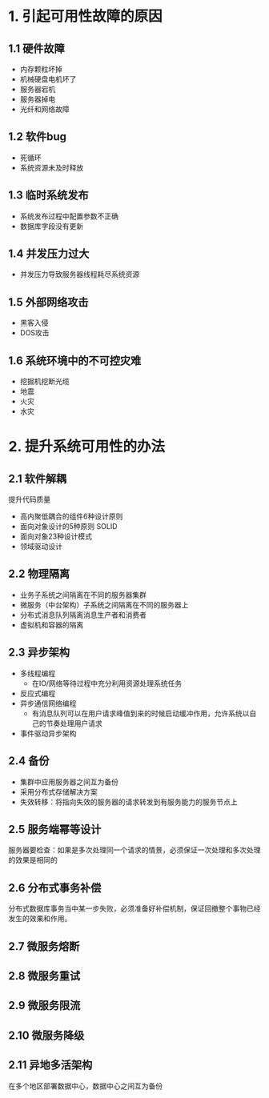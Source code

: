 # 1. 引起可用性故障的原因

## 1.1 硬件故障

- 内存颗粒坏掉
- 机械硬盘电机坏了
- 服务器宕机
- 服务器掉电
- 光纤和网络故障

## 1.2  软件bug

- 死循环
- 系统资源未及时释放

## 1.3 临时系统发布

- 系统发布过程中配置参数不正确
- 数据库字段没有更新

## 1.4 并发压力过大

- 并发压力导致服务器线程耗尽系统资源

## 1.5 外部网络攻击

- 黑客入侵
- DOS攻击

## 1.6 系统环境中的不可控灾难

- 挖掘机挖断光缆
- 地震
- 火灾
- 水灾

# 2. 提升系统可用性的办法

## 2.1 软件解耦

提升代码质量

- 高内聚低耦合的组件6种设计原则 
- 面向对象设计的5种原则 SOLID
- 面向对象23种设计模式
- 领域驱动设计

## 2.2 物理隔离

- 业务子系统之间隔离在不同的服务器集群
- 微服务（中台架构）子系统之间隔离在不同的服务器上
- 分布式消息队列隔离消息生产者和消费者
- 虚拟机和容器的隔离

## 2.3 异步架构

- 多线程编程
    + 在IO/网络等待过程中充分利用资源处理系统任务
- 反应式编程
- 异步通信网络编程
    + 有消息队列可以在用户请求峰值到来的时候启动缓冲作用，允许系统以自己的节奏处理用户请求
- 事件驱动异步架构

## 2.4 备份

- 集群中应用服务器之间互为备份
- 采用分布式存储解决方案
- 失效转移：将指向失效的服务器的请求转发到有服务能力的服务节点上

## 2.5 服务端幂等设计

服务器要检查：如果是多次处理同一个请求的情景，必须保证一次处理和多次处理的效果是相同的

## 2.6 分布式事务补偿

分布式数据库事务当中某一步失败，必须准备好补偿机制，保证回撤整个事物已经发生的效果和作用。

## 2.7 微服务熔断

## 2.8 微服务重试

## 2.9 微服务限流

## 2.10 微服务降级

## 2.11 异地多活架构

在多个地区部署数据中心，数据中心之间互为备份
